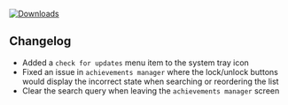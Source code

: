 [![Downloads](https://img.shields.io/github/downloads/zevnda/steam-game-idler/1.8.6/total?style=for-the-badge&logo=github&color=137eb5)](https://github.com/zevnda/steam-game-idler/releases/download/1.8.6/Steam.Game.Idler_1.8.6_x64-setup.exe)

## Changelog
- Added a `check for updates` menu item to the system tray icon
- Fixed an issue in `achievements manager` where the lock/unlock buttons would display the incorrect state when searching or reordering the list
- Clear the search query when leaving the `achievements manager` screen